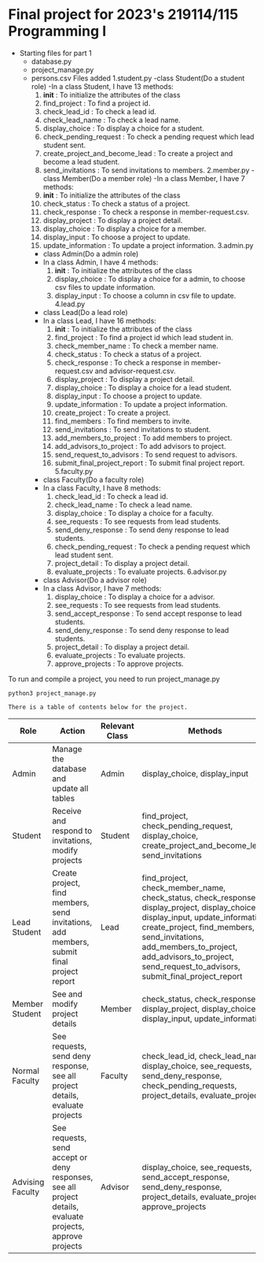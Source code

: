 # Final project for 2023's 219114/115 Programming I
* Starting files for part 1
  - database.py
  - project_manage.py
  - persons.csv
Files added
  1.student.py
    -class Student(Do a student role)
    -In a class Student, I have 13 methods:
      1. __init__ : To initialize the attributes of the class
      2. find_project : To find a project id.
      3. check_lead_id : To check a lead id.
      4. check_lead_name : To check a lead name.
      5. display_choice : To display a choice for a student.
      6. check_pending_request : To check a pending request which lead student sent.
      7. create_project_and_become_lead : To create a project and become a lead student.
      8. send_invitations : To send invitations to members.
  2.member.py
    -class Member(Do a member role)
    -In a class Member, I have 7 methods:
      1. __init__ : To initialize the attributes of the class
      2. check_status : To check a status of a project.
      3. check_response : To check a response in member-request.csv.
      4. display_project : To display a project detail.
      5. display_choice : To display a choice for a member.
      6. display_input : To choose a project to update.
      7. update_information : To update a project information.
  3.admin.py
    - class Admin(Do a admin role)
    - In a class Admin, I have 4 methods:
      1. __init__ : To initialize the attributes of the class
      2. display_choice : To display a choice for a admin, to choose csv files to update information.
      3. display_input : To choose a column in csv file to update.
  4.lead.py
    - class Lead(Do a lead role)
    - In a class Lead, I have 16 methods:
      1. __init__ : To initialize the attributes of the class
      2. find_project : To find a project id which lead student in.
      3. check_member_name : To check a member name.
      4. check_status : To check a status of a project.
      5. check_response : To check a response in member-request.csv and advisor-request.csv.
      6. display_project : To display a project detail.
      7. display_choice : To display a choice for a lead student.
      8. display_input : To choose a project to update.
      9. update_information : To update a project information.
      10. create_project : To create a project.
      11. find_members : To find members to invite.
      12. send_invitations : To send invitations to student.
      13. add_members_to_project : To add members to project.
      14. add_advisors_to_project : To add advisors to project.
      15. send_request_to_advisors : To send request to advisors.
      16. submit_final_project_report : To submit final project report.
  5.faculty.py
    - class Faculty(Do a faculty role)
    - In a class Faculty, I have 8 methods:
      1. check_lead_id : To check a lead id.
      2. check_lead_name : To check a lead name.
      3. display_choice : To display a choice for a faculty.
      4. see_requests : To see requests from lead students.
      5. send_deny_response : To send deny response to lead students.
      6. check_pending_request : To check a pending request which lead student sent.
      7. project_detail : To display a project detail.
      8. evaluate_projects : To evaluate projects.
  6.advisor.py
    - class Advisor(Do a advisor role)
    - In a class Advisor, I have 7 methods:
      1. display_choice : To display a choice for a advisor.
      2. see_requests : To see requests from lead students.
      3. send_accept_response : To send accept response to lead students.
      4. send_deny_response : To send deny response to lead students.
      5. project_detail : To display a project detail.
      6. evaluate_projects : To evaluate projects.
      7. approve_projects : To approve projects.

To run and compile a project, you need to run project_manage.py
```commandline
python3 project_manage.py
```

`There is a table of contents below for the project.`

| Role             | Action                                                                                                    | Relevant Class | Methods                                                                                                                                                                                                                                                                                   | Completion (%) |
|------------------|-----------------------------------------------------------------------------------------------------------|----------------|-------------------------------------------------------------------------------------------------------------------------------------------------------------------------------------------------------------------------------------------------------------------------------------------|----------------|
| Admin            | Manage the database and update all tables                                                                 | Admin          | display_choice, display_input                                                                                                                                                                                                                                                             | 100            |
| Student          | Receive and respond to invitations, modify projects                                                       | Student        | find_project, check_pending_request, display_choice, create_project_and_become_lead, send_invitations                                                                                                                                                                                     | 100            |
| Lead Student     | Create project, find members, send invitations, add members, submit final project report                  | Lead           | find_project, check_member_name, check_status, check_response, display_project, display_choice, display_input, update_information, create_project, find_members, send_invitations, add_members_to_project, add_advisors_to_project, send_request_to_advisors, submit_final_project_report | 100            |
| Member Student   | See and modify project details                                                                            | Member         | check_status, check_response, display_project, display_choice, display_input, update_information                                                                                                                                                                                          | 100            |
| Normal Faculty   | See requests, send deny response, see all project details, evaluate projects                              | Faculty        | check_lead_id, check_lead_name,  display_choice,  see_requests, send_deny_response, check_pending_requests, project_details, evaluate_projects                                                                                                                                            | 100            |
| Advising Faculty | See requests, send accept or deny responses, see all project details, evaluate projects, approve projects | Advisor        | display_choice, see_requests, send_accept_response, send_deny_response, project_details, evaluate_projects, approve_projects                                                                                                                                                              | 100            |
